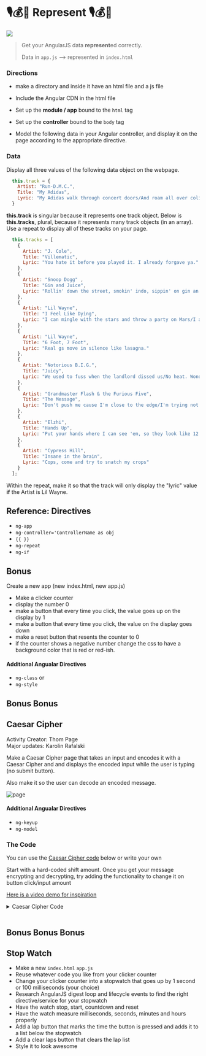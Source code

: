 # 🎙️💰👟 Represent 🎙️💰👟

![](https://i.imgur.com/GquWxXI.png)

> Get your AngularJS data **represent**ed correctly.
>
> Data in `app.js` --> represented in `index.html`


### Directions

* make a directory and inside it have an html file and a js file
* Include the Angular CDN in the html file
* Set up the **module / app** bound to the `html` tag
* Set up the **controller** bound to the `body` tag

* Model the following data in your Angular controller, and display it on the page according to the appropriate directive.


### Data

Display all three values of the following data object on the webpage.

```javascript
  this.track = {
    Artist: "Run-D.M.C.",
    Title: "My Adidas",
    Lyric: "My Adidas walk through concert doors/And roam all over coliseum floors."
  }
```

**this.track** is singular because it represents one track object. Below is **this.tracks**, plural, because it represents many track objects (in an array). Use a repeat to display all of these tracks on your page.

```javascript
  this.tracks = [
    {
      Artist: "J. Cole",
      Title: "Villematic",
      Lyric: "You hate it before you played it. I already forgave ya."
    },
    {
      Artist: "Snoop Dogg" ,
      Title: "Gin and Juice",
      Lyric: "Rollin' down the street, smokin' indo, sippin' on gin an juice/Lay back with my mind on my money and my money on my mind."
    },
    {
      Artist: "Lil Wayne",
      Title: "I Feel Like Dying",
      Lyric: "I can mingle with the stars and throw a party on Mars/I am a prisoner, locked up behind Xanax bars "
    },
    {
      Artist: "Lil Wayne",
      Title: "6 Foot, 7 Foot",
      Lyric: "Real gs move in silence like lasagna."
    },
    {
      Artist: "Notorious B.I.G.",
      Title: "Juicy",
      Lyric: "We used to fuss when the landlord dissed us/No heat. Wonder why Christmas missed us/Birthdays was the worst days/Now we sip champagne when we thirst-ay."
    },
    {
      Artist: "Grandmaster Flash & the Furious Five",
      Title: "The Message",
      Lyric: "Don't push me cause I'm close to the edge/I'm trying not to lose my head/It's like a jungle. Sometimes it makes me wonder/How I keep from goin' under."
    },
    {
      Artist: "Elzhi",
      Title: "Hands Up",
      Lyric: "Put your hands where I can see 'em, so they look like 12 PM"
    },
    {
      Artist: "Cypress Hill",
      Title: "Insane in the brain",
      Lyric: "Cops, come and try to snatch my crops"
    }
  ];
```

Within the repeat, make it so that the track will only display the "lyric" value **if** the Artist is Lil Wayne.

## Reference: Directives

* `ng-app`
* `ng-controller='ControllerName as obj`
* `{{ }}`
* `ng-repeat`
* `ng-if`


## Bonus

Create a new app (new index.html, new app.js)
- Make a clicker counter
- display the number 0
- make a button that every time you click, the value goes up on the display by 1
- make a button that every time you click, the value on the display goes down
- make a reset button that resents the counter to 0
- if the counter shows a negative number change the css to have a background color that is red or red-ish.

#### Additional Angualar Directives

- `ng-class`
or
- `ng-style`


## Bonus Bonus
## Caesar Cipher

Activity Creator: Thom Page<br>
Major updates: Karolin Rafalski<br>

Make a Caesar Cipher page that takes an input and encodes it with a Caesar Cipher and and displays the encoded input while the user is typing (no submit button).

Also make it so the user can decode an encoded message.


![page](https://i.imgur.com/tu3CHD6.png)


#### Additional Angualar Directives

- `ng-keyup`
- `ng-model`


### The Code

You can use the [Caesar Cipher code](https://en.wikipedia.org/wiki/Caesar_cipher) below or write your own



Start with a hard-coded shift amount. Once you get your message encrypting and decrypting, try adding the functionality to change it on button click/input amount

[Here is a video demo for inspiration](https://youtu.be/8MbehO9JwY0)

<details><summary>Caesar Cipher Code</summary>

```js
const caesarShift = (str, amount) => {
  // Wrap the amount, deals with negatives
  if (amount < 0) {
    return caesarShift(str, amount + 26)
  }
  // go over each character
  let output = str.split('').map(c => {
    // check if it is a letter
    if (c.match(/[a-z]/i)) {
      // convert to number code
      let code = c.charCodeAt(0)
      // shift by number code uppercase
      if ((code >= 65) && (code <= 90)) {
        return String.fromCharCode(((code - 65 + amount) % 26) + 65)
      // shift by number lowercase
      // could just be else, but more readable to write another if statement
      } else if ((code >= 97) && (code <= 122)) {
        return String.fromCharCode(((code - 97 + amount) % 26) + 97)
      }
    // other character? Don't shift it
    } else {
      return c
    }
  })
  return output.join('')
}
```


</details>

<br>


## Bonus Bonus Bonus

## Stop Watch

- Make a new `index.html` `app.js`
- Reuse whatever code you like from your clicker counter
- Change your clicker counter into a stopwatch that goes up by 1 second or 100 milliseconds (your choice)
- Research AngularJS digest loop and lifecycle events to find the right directive/service for your stopwatch
- Have the watch stop, start, countdown and reset
- Have the watch measure milliseconds, seconds, minutes and hours properly
- Add a lap button that marks the time the button is pressed and adds it to a list below the stopwatch
- Add a clear laps button that clears the lap list
- Style it to look awesome

